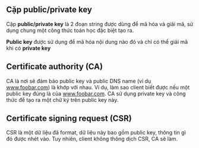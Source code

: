 ## Cặp public/private key

Cặp **public/private key** là 2 đoạn string được dùng để mã hóa và giải mã, sử dụng chung một công thức toán học đặc biệt tạo ra.

**Public key** được sử dụng để mã hóa nội dung nào đó và chỉ có thể giải mã khi có **private key**

## Certificate authority (CA)

CA là nơi sẽ đảm bảo public key và public DNS name (ví dụ www.foobar.com) là khớp với nhau. Ví dụ, làm sao client biết được nếu một public key đúng là của www.foobar.com. CA sử dụng private key và công thức để tạo ra một chữ ký trên public key này.

## Certificate signing request (CSR)

CSR là một dữ liệu đã format, dữ liệu này bao gồm public key, thông tin gì đó được nhét vào. Tuy nhiên, client không thông dịch CSR, CA sẽ làm.
